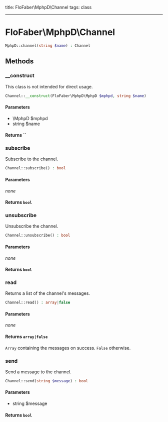 title: FloFaber\MphpD\Channel
tags: class

---

<h1 class="method-name">FloFaber\MphpD\Channel</h1>
<p></p>

```php
MphpD::channel(string $name) : Channel
```

## Methods

<div class="method">
<h3 class="method-name">__construct</h3>
<p>This class is not intended for direct usage.</p>

```php
Channel::__construct(FloFaber\MphpD\MphpD $mphpd, string $name)
```

#### Parameters

*  \MphpD $mphpd
*  string $name


#### Returns ``



</div><div class="method">
<h3 class="method-name">subscribe</h3>
<p>Subscribe to the channel.</p>

```php
Channel::subscribe() : bool
```

#### Parameters

*none*


#### Returns `bool`




</div><div class="method">
<h3 class="method-name">unsubscribe</h3>
<p>Unsubscribe the channel.</p>

```php
Channel::unsubscribe() : bool
```

#### Parameters

*none*


#### Returns `bool`




</div><div class="method">
<h3 class="method-name">read</h3>
<p>Returns a list of the channel's messages.</p>

```php
Channel::read() : array|false
```

#### Parameters

*none*


#### Returns `array|false`

`Array` containing the messages on success. `False` otherwise.


</div><div class="method">
<h3 class="method-name">send</h3>
<p>Send a message to the channel.</p>

```php
Channel::send(string $message) : bool
```

#### Parameters

*  string $message


#### Returns `bool`




</div>